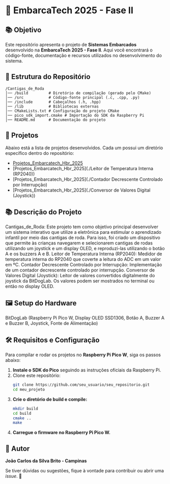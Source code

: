 # 🚀 EmbarcaTech 2025 - Fase II

## 📚 Objetivo
Este repositório apresenta o projeto de **Sistemas Embarcados** desenvolvido na **EmbarcaTech 2025 - Fase II**. 
Aqui você encontrará o código-fonte, documentação e recursos utilizados no desenvolvimento do sistema.

## 📂 Estrutura do Repositório

```
/Cantigas_de_Roda
│── /build         # Diretório de compilação (gerado pelo CMake)
│── /src           # Código-fonte principal (.c, .cpp, .py)
│── /include       # Cabeçalhos (.h, .hpp)
│── /lib           # Bibliotecas externas
│── CMakeLists.txt # Configuração do projeto CMake
│── pico_sdk_import.cmake # Importação do SDK da Raspberry Pi
│── README.md      # Documentação do projeto
```

## 🔗 Projetos
Abaixo está a lista de projetos desenvolvidos. Cada um possui um diretório específico dentro do repositório:

- [Projetos_Embarcatech_Hbr_2025](./Cantigas_de_Roda)
- [Projetos_Embarcatech_Hbr_2025](./Leitor de Temperatura Interna (RP2040))
- [Projetos_Embarcatech_Hbr_2025](./Contador Decrescente Controlado por Interrupção)
- [Projetos_Embarcatech_Hbr_2025](./Conversor de Valores Digital (Joystick))

## 📚 Descrição do Projeto
Cantigas_de_Roda: Este projeto tem como objetivo principal desenvolver um sistema interativo que utilize a eletrônica para estimular o aprendizado infantil por meio das cantigas de roda. Para isso, foi criado um dispositivo que permite às crianças navegarem e selecionarem cantigas de rodas utilizando um joystick e um display OLED, e reproduzi-las utilizando o botão A e os buzzers A e B. 
Leitor de Temperatura Interna (RP2040): Medidor de temperatura interna do RP2040 que coverte a leitura do ADC em um valor em ºC.
Contador Decrescente Controlado por Interrupção: Implementação de um contador decrescente controlado por interrupção.
Conversor de Valores Digital (Joystick): Leitor de valores convertidos digitalmente do joystick da BitDogLab. Os valores podem ser mostrados no terminal ou então no display OLED.

## 🖼️ Setup do Hardware
BitDogLab (Raspberry Pi Pico W, Display OLED SSD1306, Botão A, Buzzer A e Buzzer B, Joystick, Fonte de Alimentação)

## 🛠️ Requisitos e Configuração
Para compilar e rodar os projetos no **Raspberry Pi Pico W**, siga os passos abaixo:

1. **Instale o SDK do Pico** seguindo as instruções oficiais da Raspberry Pi.
2. Clone este repositório:
   ```bash
   git clone https://github.com/seu_usuario/seu_repositorio.git
   cd meu_projeto
   ```
3. **Crie o diretório de build e compile:**
   ```bash
   mkdir build
   cd build
   cmake ..
   make
   ```
4. **Carregue o firmware no Raspberry Pi Pico W.**

## 👤 Autor
**João Carlos da Silva Brito - Campinas**

Se tiver dúvidas ou sugestões, fique à vontade para contribuir ou abrir uma _issue_. 🚀


